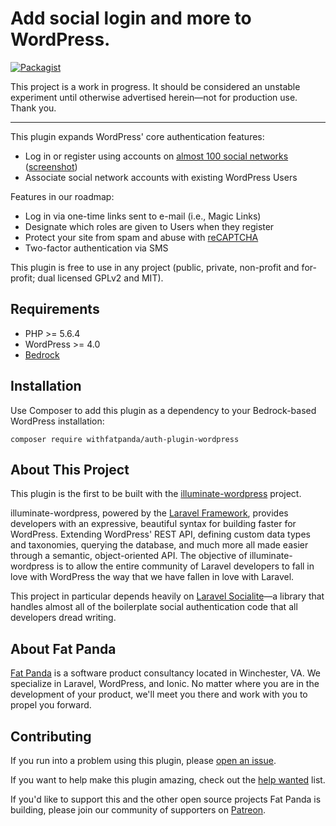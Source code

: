 # Add social login and more to WordPress.
[![Packagist](https://img.shields.io/packagist/v/withfatpanda/auth-plugin-wordpress.svg?style=flat-square)](https://packagist.org/packages/withfatpanda/auth-plugin-wordpress)

This project is a work in progress. It should be considered an unstable experiment until otherwise advertised herein&mdash;not for production use. Thank you.

---

This plugin expands WordPress' core authentication features:

* Log in or register using accounts on [almost 100 social networks](https://socialiteproviders.github.io/) ([screenshot](https://github.com/withfatpanda/auth-plugin-wordpress/raw/master/assets/screenshot-1.png))
* Associate social network accounts with existing WordPress Users

Features in our roadmap:

* Log in via one-time links sent to e-mail (i.e., Magic Links)
* Designate which roles are given to Users when they register
* Protect your site from spam and abuse with [reCAPTCHA](https://www.google.com/recaptcha/intro/index.html)
* Two-factor authentication via SMS

This plugin is free to use in any project (public, private, non-profit and for-profit; dual licensed GPLv2 and MIT).

## Requirements

* PHP >= 5.6.4
* WordPress >= 4.0
* [Bedrock](http://roots.io/bedrock)

## Installation

Use Composer to add this plugin as a dependency to your Bedrock-based WordPress installation:

`composer require withfatpanda/auth-plugin-wordpress`

## About This Project

This plugin is the first to be built with the [illuminate-wordpress](https://github.com/withfatpanda/illuminate-wordpress) project.

illuminate-wordpress, powered by the [Laravel Framework](https://laravel.com), provides developers with an expressive, beautiful syntax for building faster for WordPress. Extending WordPress' REST API, defining custom data types and taxonomies, querying the database, and much more all made easier through a semantic, object-oriented API. The objective of illuminate-wordpress is to allow the entire community of Laravel developers to fall in love with WordPress the way that we have fallen in love with Laravel.

This project in particular depends heavily on [Laravel Socialite](https://github.com/laravel/socialite)&mdash;a library that handles almost all of the boilerplate social authentication code that all developers dread writing.

## About Fat Panda

[Fat Panda](https://www.withfatpanda.com) is a software product consultancy located in Winchester, VA. We specialize in Laravel, WordPress, and Ionic. No matter where you are in the development of your product, we'll meet you there and work with you to propel you forward.

## Contributing

If you run into a problem using this plugin, please [open an issue](https://github.com/withfatpanda/auth-plugin-wordpress/issues).

If you want to help make this plugin amazing, check out the [help wanted](https://github.com/withfatpanda/auth-plugin-wordpress/issues?q=is%3Aissue+is%3Aopen+label%3A%22help+wanted%22) list.

If you'd like to support this and the other open source projects Fat Panda is building, please join our community of supporters on [Patreon](https://www.patreon.com/withfatpanda).




